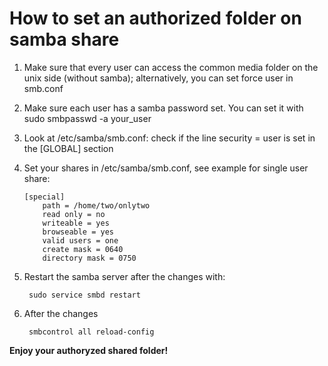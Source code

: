 
# How to set an authorized folder on samba share

 1. Make sure that every user can access the common media folder on the unix side (without samba); alternatively, you can set force user in smb.conf
 2. Make sure each user has a samba password set. You can set it with sudo smbpasswd -a your_user
 3. Look at /etc/samba/smb.conf: check if the line security = user is set in the [GLOBAL] section
 4. Set your shares in /etc/samba/smb.conf, see example for single user share:

        [special]
            path = /home/two/onlytwo
            read only = no
            writeable = yes
            browseable = yes
            valid users = one
            create mask = 0640
            directory mask = 0750

5. Restart the samba server after the changes with:

        sudo service smbd restart

6. After the changes

        smbcontrol all reload-config

**Enjoy your authoryzed shared folder!**